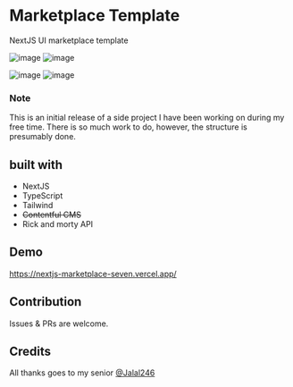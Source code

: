 # Marketplace Template
NextJS UI marketplace template

![image](https://user-images.githubusercontent.com/37663043/159179868-399108fd-3658-4686-9bd0-b8c7a01dc2c2.png)
![image](https://user-images.githubusercontent.com/37663043/159179814-d45d15f7-52ab-463d-a32f-b993fab92a1c.png)


![image](https://user-images.githubusercontent.com/37663043/159179911-f2018e6a-2de8-4a6b-8ebe-96fbc5fb03f6.png)
![image](https://user-images.githubusercontent.com/37663043/159179902-272c95a8-68f0-4899-8117-fa6b01692b66.png)


### Note
This is an initial release of a side project I have been working on during my free time.
There is so much work to do, however, the structure is presumably done.

## built with
- NextJS
- TypeScript
- Tailwind
- ~~Contentful CMS~~
- Rick and morty API


## Demo
https://nextjs-marketplace-seven.vercel.app/

## Contribution
Issues & PRs are welcome.

## Credits

All thanks goes to my senior [@Jalal246](https://github.com/jalal246)
